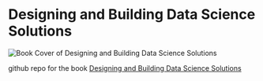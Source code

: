 
# Designing and Building Data Science Solutions

![Book Cover of Designing and Building Data Science Solutions](https://datasciencedesign.com/figures/Designing%20and%20bulding%20data%20science%20solutions%20seo.jpg)

github repo for the book [Designing and Building Data Science Solutions](https://datasciencedesign.com)